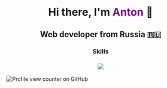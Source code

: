 <h1 align="center">Hi there, I'm <span style="color: purple;">Anton</span> 
🖖</h1>
<h2 align="center">Web developer from Russia 🇷🇺</h2>
<h3 align="center">Skills</h3>
<h3 align="center"><img src="https://skillicons.dev/icons?i=html,pug,css,scss,less,js,ts,vue,pinia,figma,npm,vite,webpack,postman,jest,azure,docker,vscode,visualstudio,photoshop,github,svg&theme=dark"></h3>

![Profile view counter on GitHub](https://komarev.com/ghpvc/?username=c0mixz0ne)

<!--
**c0mixz0ne/c0mixz0ne** is a ✨ _special_ ✨ repository because its `README.md` (this file) appears on your GitHub profile.

Here are some ideas to get you started:

- 🔭 I’m currently working on ...
- 🌱 I’m currently learning ...
- 👯 I’m looking to collaborate on ...
- 🤔 I’m looking for help with ...
- 💬 Ask me about ...
- 📫 How to reach me: ...
- 😄 Pronouns: ...
- ⚡ Fun fact: ...
-->
